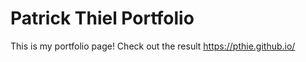 # Patrick Thiel Portfolio

This is my portfolio page! Check out the result https://pthie.github.io/

